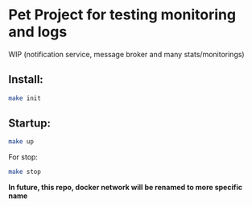 # Pet Project for testing monitoring and logs

WIP (notification service, message broker and many stats/monitorings)

## Install:
```bash
make init
```

## Startup:
```bash
make up
```

For stop:

```bash
make stop
```

**In future, this repo, docker network will be renamed to more specific name**
